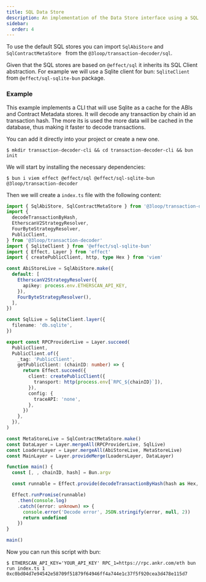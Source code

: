 ```yaml
---
title: SQL Data Store
description: An implementation of the Data Store interface using a SQL database based on @effect/sql
sidebar:
  order: 4
---
```


To use the default SQL stores you can import `SqlAbiStore` and `SqlContractMetaStore ` from the `@3loop/transaction-decoder/sql`.

Given that the SQL stores are based on `@effect/sql` it inherits its SQL Client abstraction. For example we will use a Sqlite client for bun: `SqliteClient` from `@effect/sql-sqlite-bun` package.

### Example

This example implements a CLI that will use Sqlite as a cache for the ABIs and Contract Metadata stores. It will decode any transaction by chain id an transaction hash. The more its is used the more data will be cached in the database, thus making it faster to decode transactions.

You can add it directly into your project or create a new one.

```shell
$ mkdir transaction-decoder-cli && cd transaction-decoder-cli && bun init
```

We will start by installing the necessary dependencies:

```shell
$ bun i viem effect @effect/sql @effect/sql-sqlite-bun @3loop/transaction-decoder
```

Then we will create a `index.ts` file with the following content:

```typescript
import { SqlAbiStore, SqlContractMetaStore } from '@3loop/transaction-decoder/sql'
import {
  decodeTransactionByHash,
  EtherscanV2StrategyResolver,
  FourByteStrategyResolver,
  PublicClient,
} from '@3loop/transaction-decoder'
import { SqliteClient } from '@effect/sql-sqlite-bun'
import { Effect, Layer } from 'effect'
import { createPublicClient, http, type Hex } from 'viem'

const AbiStoreLive = SqlAbiStore.make({
  default: [
    EtherscanV2StrategyResolver({
      apikey: process.env.ETHERSCAN_API_KEY,
    }),
    FourByteStrategyResolver(),
  ],
})

const SqlLive = SqliteClient.layer({
  filename: 'db.sqlite',
})

export const RPCProviderLive = Layer.succeed(
  PublicClient,
  PublicClient.of({
    _tag: 'PublicClient',
    getPublicClient: (chainID: number) => {
      return Effect.succeed({
        client: createPublicClient({
          transport: http(process.env[`RPC_${chainID}`]),
        }),
        config: {
          traceAPI: 'none',
        },
      })
    },
  }),
)

const MetaStoreLive = SqlContractMetaStore.make()
const DataLayer = Layer.mergeAll(RPCProviderLive, SqlLive)
const LoadersLayer = Layer.mergeAll(AbiStoreLive, MetaStoreLive)
const MainLayer = Layer.provideMerge(LoadersLayer, DataLayer)

function main() {
  const [, , chainID, hash] = Bun.argv

  const runnable = Effect.provide(decodeTransactionByHash(hash as Hex, Number(chainID)), MainLayer)

  Effect.runPromise(runnable)
    .then(console.log)
    .catch((error: unknown) => {
      console.error('Decode error', JSON.stringify(error, null, 2))
      return undefined
    })
}

main()
```

Now you can run this script with bun:

```
$ ETHERSCAN_API_KEY='YOUR_API_KEY' RPC_1=https://rpc.ankr.com/eth bun run index.ts 1 0xc0bd04d7e94542e58709f51879f64946ff4a744e1c37f5f920cea3d478e115d7
```
